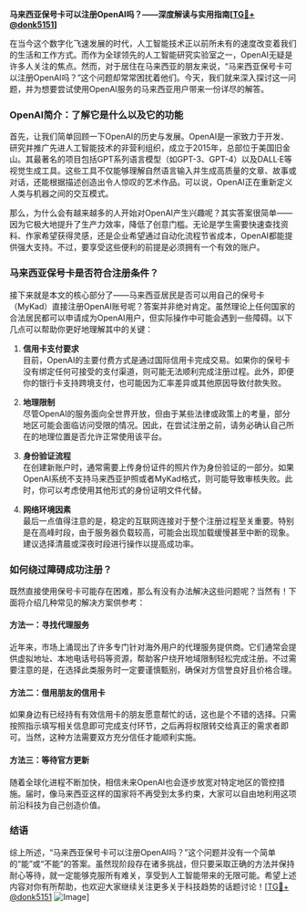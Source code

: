 **马来西亚保号卡可以注册OpenAI吗？——深度解读与实用指南[[TG💪+ @donk5151](https://t.me/s/donk5151)]**

在当今这个数字化飞速发展的时代，人工智能技术正以前所未有的速度改变着我们的生活和工作方式。而作为全球领先的人工智能研究实验室之一，OpenAI无疑是许多人关注的焦点。然而，对于居住在马来西亚的朋友来说，“马来西亚保号卡可以注册OpenAI吗？”这个问题却常常困扰着他们。今天，我们就来深入探讨这一问题，并为想要尝试使用OpenAI服务的马来西亚用户带来一份详尽的解答。

### OpenAI简介：了解它是什么以及它的功能

首先，让我们简单回顾一下OpenAI的历史与发展。OpenAI是一家致力于开发、研究并推广先进人工智能技术的非营利组织，成立于2015年，总部位于美国旧金山。其最著名的项目包括GPT系列语言模型（如GPT-3、GPT-4）以及DALL·E等视觉生成工具。这些工具不仅能够理解自然语言输入并生成高质量的文章、故事或对话，还能根据描述创造出令人惊叹的艺术作品。可以说，OpenAI正在重新定义人类与机器之间的交互模式。

那么，为什么会有越来越多的人开始对OpenAI产生兴趣呢？其实答案很简单——因为它极大地提升了生产力效率，降低了创意门槛。无论是学生需要快速查找资料、作家希望获得灵感，还是企业希望通过自动化流程节省成本，OpenAI都能提供强大支持。不过，要享受这些便利的前提是必须拥有一个有效的账户。

### 马来西亚保号卡是否符合注册条件？

接下来就是本文的核心部分了——马来西亚居民是否可以用自己的保号卡（MyKad）直接注册OpenAI账号呢？答案并非绝对肯定。虽然理论上任何国家的合法居民都可以申请成为OpenAI用户，但实际操作中可能会遇到一些障碍。以下几点可以帮助你更好地理解其中的关键：

1. **信用卡支付要求**  
   目前，OpenAI的主要付费方式是通过国际信用卡完成交易。如果你的保号卡没有绑定任何可接受的支付渠道，则可能无法顺利完成注册过程。此外，即便你的银行卡支持跨境支付，也可能因为汇率差异或其他原因导致付款失败。

2. **地理限制**  
   尽管OpenAI的服务面向全世界开放，但由于某些法律或政策上的考量，部分地区可能会面临访问受限的情况。因此，在尝试注册之前，请务必确认自己所在的地理位置是否允许正常使用该平台。

3. **身份验证流程**  
   在创建新账户时，通常需要上传身份证件的照片作为身份验证的一部分。如果OpenAI系统不支持马来西亚护照或者MyKad格式，则可能导致审核失败。此时，你可以考虑使用其他形式的身份证明文件代替。

4. **网络环境因素**  
   最后一点值得注意的是，稳定的互联网连接对于整个注册过程至关重要。特别是在高峰时段，由于服务器负载较高，可能会出现加载缓慢甚至中断的现象。建议选择清晨或深夜时段进行操作以提高成功率。

### 如何绕过障碍成功注册？

既然直接使用保号卡可能存在困难，那么有没有办法解决这些问题呢？当然有！下面将介绍几种常见的解决方案供参考：

#### 方法一：寻找代理服务
近年来，市场上涌现出了许多专门针对海外用户的代理服务提供商。它们通常会提供虚拟地址、本地电话号码等资源，帮助客户绕开地域限制轻松完成注册。不过需要注意的是，在选择此类服务时一定要谨慎甄别，确保对方信誉良好且价格合理。

#### 方法二：借用朋友的信用卡
如果身边有已经持有有效信用卡的朋友愿意帮忙的话，这也是个不错的选择。只需按照指示填写相关信息即可完成支付环节，之后再将权限转交给真正的需求者即可。当然，这种方法需要双方充分信任才能顺利实施。

#### 方法三：等待官方更新
随着全球化进程不断加快，相信未来OpenAI也会逐步放宽对特定地区的管控措施。届时，像马来西亚这样的国家将不再受到太多约束，大家可以自由地利用这项前沿科技为自己创造价值。

### 结语

综上所述，“马来西亚保号卡可以注册OpenAI吗？”这个问题并没有一个简单的“能”或“不能”的答案。虽然现阶段存在诸多挑战，但只要采取正确的方法并保持耐心等待，就一定能够克服所有难关，享受到人工智能带来的无限可能。希望上述内容对你有所帮助，也欢迎大家继续关注更多关于科技趋势的话题讨论！[[TG💪+ @donk5151](https://t.me/s/donk5151) ![Image](https://i.postimg.cc/rwNCRYN7/Snipaste-2025-04-30-17-27-05.png)]